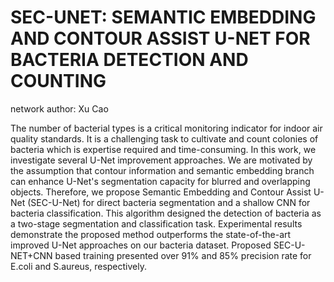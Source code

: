 # SEC-UNET: SEMANTIC EMBEDDING AND CONTOUR ASSIST U-NET FOR BACTERIA DETECTION AND COUNTING

network author: Xu Cao

The number of bacterial types is a critical monitoring indicator for indoor air quality standards. It is a challenging task to cultivate and count colonies of bacteria which is expertise required and time-consuming. In this work, we investigate several U-Net improvement approaches. We are motivated by the assumption that contour information and semantic embedding branch can enhance U-Net's segmentation capacity for blurred and overlapping objects. Therefore, we propose Semantic Embedding and Contour Assist U-Net (SEC-U-Net) for direct bacteria segmentation and a shallow CNN for bacteria classification. This algorithm designed the detection of bacteria as a two-stage segmentation and classification task. Experimental results demonstrate the proposed method outperforms the state-of-the-art improved U-Net approaches on our bacteria dataset. Proposed SEC-U-NET+CNN based training presented over 91% and 85% precision rate for E.coli and S.aureus, respectively.
